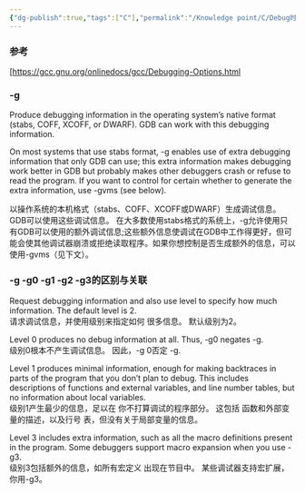 ```yaml
---
{"dg-publish":true,"tags":["C"],"permalink":"/Knowledge point/C/Debug时的C编译选项/","dgPassFrontmatter":true}
---
```


### 参考
[https://gcc.gnu.org/onlinedocs/gcc/Debugging-Options.html

### -g 
Produce debugging information in the operating system’s native format (stabs, COFF, XCOFF, or DWARF). GDB can work with this debugging information.

On most systems that use stabs format, -g enables use of extra debugging information that only GDB can use; this extra information makes debugging work better in GDB but probably makes other debuggers crash or refuse to read the program. If you want to control for certain whether to generate the extra information, use -gvms (see below).

以操作系统的本机格式（stabs、COFF、XCOFF或DWARF）生成调试信息。GDB可以使用这些调试信息。 在大多数使用stabs格式的系统上，-g允许使用只有GDB可以使用的额外调试信息;这些额外信息使调试在GDB中工作得更好，但可能会使其他调试器崩溃或拒绝读取程序。如果你想控制是否生成额外的信息，可以使用-gvms（见下文）。

### -g -g0 -g1 -g2 -g3的区别与关联
Request debugging information and also use level to specify how much information. The default level is 2.  
请求调试信息，并使用级别来指定如何 很多信息。 默认级别为2。

Level 0 produces no debug information at all. Thus, -g0 negates -g.  
级别0根本不产生调试信息。 因此，-g 0否定 -g.

Level 1 produces minimal information, enough for making backtraces in parts of the program that you don’t plan to debug. This includes descriptions of functions and external variables, and line number tables, but no information about local variables.  
级别1产生最少的信息，足以在 你不打算调试的程序部分。 这包括 函数和外部变量的描述，以及行号 表，但没有关于局部变量的信息。

Level 3 includes extra information, such as all the macro definitions present in the program. Some debuggers support macro expansion when you use -g3.  
级别3包括额外的信息，如所有宏定义 出现在节目中。 某些调试器支持宏扩展， 你用-g3。
